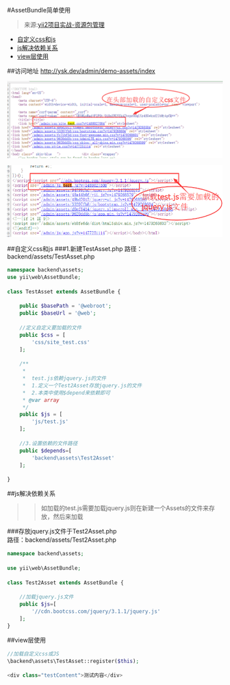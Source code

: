 #AssetBundle简单使用
> 来源:[yii2项目实战-资源包管理](http://www.manks.top/document/yii2-asset-bundle.html)

- [自定义css和js](AssetBundle.md#自定义css和js)
- [js解决依赖关系](AssetBundle.md#js解决依赖关系)
- [view层使用](AssetBundle.md#view层使用)

##访问地址
http://ysk.dev/admin/demo-assets/index

![](Asset/assets_load_css.png)

![](Asset/assets_load_js.png)

##自定义css和js
###1.新建TestAsset.php
路径：backend/assets/TestAsset.php  

```php
namespace backend\assets;
use yii\web\AssetBundle;

class TestAsset extends AssetBundle {

    public $basePath = '@webroot';
    public $baseUrl = '@web';

    //定义自定义要加载的文件
    public $css = [
        'css/site_test.css'
    ];

    /**
     *
     *  test.js依赖jquery.js的文件
     *  1.定义一个Test2Asset存放jquery.js的文件
     *  2.本类中使用$depend来依赖即可
     * @var array
     */
    public $js = [
        'js/test.js'
    ];

    //3.设置依赖的文件路径
    public $depends=[
        'backend\assets\Test2Asset'
    ];

}

```


##js解决依赖关系
>>如加载的test.js需要加载jquery.js则在新建一个Assets的文件来存放，然后来加载

###存放jquery.js文件于Test2Asset.php  
路径：backend/assets/Test2Asset.php  
```php
namespace backend\assets;

use yii\web\AssetBundle;

class Test2Asset extends AssetBundle {

    //加载jquery.js文件
    public $js=[
        '//cdn.bootcss.com/jquery/3.1.1/jquery.js'
    ];
}

```

##view层使用
```php
//加载自定义css或JS
\backend\assets\TestAsset::register($this);

<div class="testContent">测试内容</div>

```